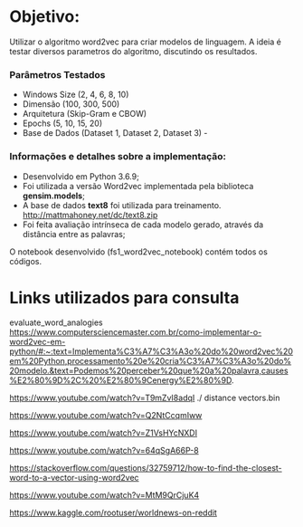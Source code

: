 # Objetivo:

Utilizar o algoritmo word2vec para criar modelos de linguagem. A ideia é testar diversos parametros do algoritmo, discutindo os resultados.

### Parâmetros Testados
- Windows Size (2, 4, 6, 8, 10)
- Dimensão (100, 300, 500)
- Arquitetura (Skip-Gram e CBOW)
- Epochs (5, 10, 15, 20)
- Base de Dados (Dataset 1, Dataset 2, Dataset 3) - 

### Informações e detalhes sobre a implementação:
- Desenvolvido em Python 3.6.9;
- Foi utilizada a versão Word2vec implementada pela biblioteca **gensim.models**;
- A base de dados **text8** foi utilizada para treinamento. http://mattmahoney.net/dc/text8.zip
- Foi feita avaliação intrínseca de cada modelo gerado, através da distância entre as palavras;

O notebook desenvolvido (fs1_word2vec_notebook) contém todos os códigos. 

# Links utilizados para consulta

evaluate_word_analogies
https://www.computersciencemaster.com.br/como-implementar-o-word2vec-em-python/#:~:text=Implementa%C3%A7%C3%A3o%20do%20word2vec%20em%20Python,processamento%20e%20cria%C3%A7%C3%A3o%20do%20modelo.&text=Podemos%20perceber%20que%20a%20palavra,causes%E2%80%9D%2C%20%E2%80%9Cenergy%E2%80%9D.

https://www.youtube.com/watch?v=T9mZvI8adqI
./ distance vectors.bin

https://www.youtube.com/watch?v=Q2NtCcqmIww

https://www.youtube.com/watch?v=Z1VsHYcNXDI

https://www.youtube.com/watch?v=64qSgA66P-8

https://stackoverflow.com/questions/32759712/how-to-find-the-closest-word-to-a-vector-using-word2vec

https://www.youtube.com/watch?v=MtM9QrCjuK4

https://www.kaggle.com/rootuser/worldnews-on-reddit


